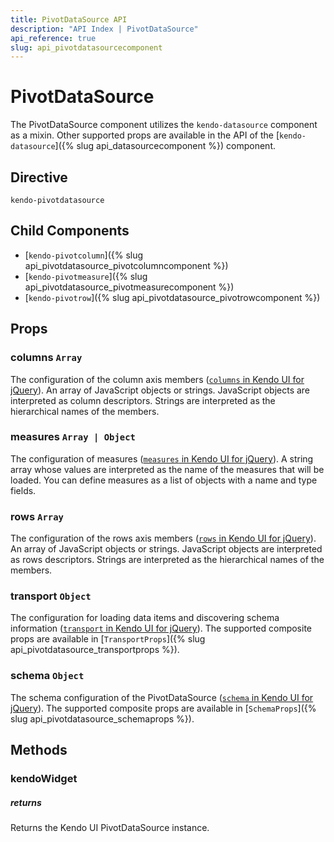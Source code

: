 ```yaml
---
title: PivotDataSource API
description: "API Index | PivotDataSource"
api_reference: true
slug: api_pivotdatasourcecomponent
---
```


# PivotDataSource

The PivotDataSource component utilizes the `kendo-datasource` component as a mixin. Other supported props are available in the API of the [`kendo-datasource`]({% slug api_datasourcecomponent %}) component.

## Directive

`kendo-pivotdatasource`

## Child Components

* [`kendo-pivotcolumn`]({% slug api_pivotdatasource_pivotcolumncomponent %})
* [`kendo-pivotmeasure`]({% slug api_pivotdatasource_pivotmeasurecomponent %})
* [`kendo-pivotrow`]({% slug api_pivotdatasource_pivotrowcomponent %})

## Props

### columns `Array`

The configuration of the column axis members ([`columns` in Kendo UI for jQuery](https://docs.telerik.com/kendo-ui/api/javascript/data/pivotdatasource/configuration/columns)). An array of JavaScript objects or strings. JavaScript objects are interpreted as column descriptors. Strings are interpreted as the hierarchical names of the members.

### measures `Array | Object`

The configuration of measures ([`measures` in Kendo UI for jQuery](https://docs.telerik.com/kendo-ui/api/javascript/data/pivotdatasource/configuration/measures)). A string array whose values are interpreted as the name of the measures that will be loaded. You can define measures as a list of objects with a name and type fields.

### rows `Array`

The configuration of the rows axis members ([`rows` in Kendo UI for jQuery](https://docs.telerik.com/kendo-ui/api/javascript/data/pivotdatasource/configuration/rows)). An array of JavaScript objects or strings. JavaScript objects are interpreted as rows descriptors. Strings are interpreted as the hierarchical names of the members.

### transport `Object`

The configuration for loading data items and discovering schema information ([`transport` in Kendo UI for jQuery](https://docs.telerik.com/kendo-ui/api/javascript/data/pivotdatasource/configuration/transport)). The supported composite props are available in [`TransportProps`]({% slug api_pivotdatasource_transportprops %}).

### schema `Object`

The schema configuration of the PivotDataSource ([`schema` in Kendo UI for jQuery](https://docs.telerik.com/kendo-ui/api/javascript/data/pivotdatasource/configuration/schema)). The supported composite props are available in [`SchemaProps`]({% slug api_pivotdatasource_schemaprops %}).

## Methods

### kendoWidget

##### returns

Returns the Kendo UI PivotDataSource instance.
